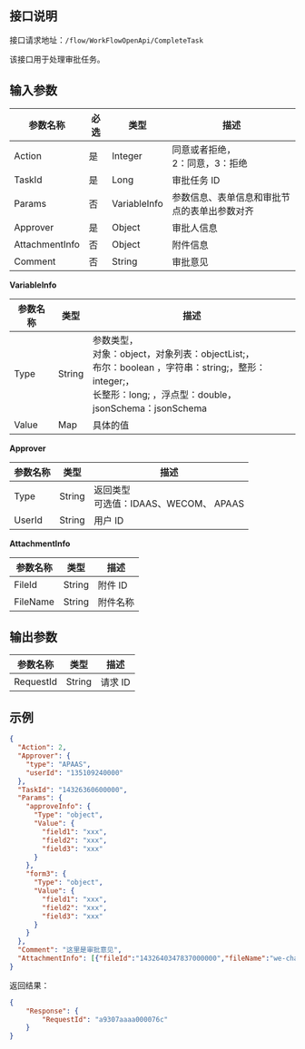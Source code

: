 ## 接口说明

接口请求地址：`/flow/WorkFlowOpenApi/CompleteTask`

该接口用于处理审批任务。

## 输入参数

| 参数名称       | 必选 | 类型         | 描述                                            |
| -------------- | ---- | ------------ | ----------------------------------------------- |
| Action         | 是   | Integer      | 同意或者拒绝，<br />2：同意，3：拒绝            |
| TaskId         | 是   | Long         | 审批任务 ID                                      |
| Params         | 否   | VariableInfo | 参数信息、表单信息和审批节点的表单出参数对齐 |
| Approver       | 是   | Object       | 审批人信息                                      |
| AttachmentInfo | 否   | Object       | 附件信息                                        |
| Comment        | 否   | String       | 审批意见                                        |


**VariableInfo**

| 参数名称 | 类型   | 描述                                                         |
| -------- | ------ | ------------------------------------------------------------ |
| Type     | String | 参数类型，<br /> 对象：object，对象列表：objectList;，<br /> 布尔：boolean ，字符串：string;，整形：integer;，<br /> 长整形：long; ，浮点型：double， <br />jsonSchema：jsonSchema |
| Value    | Map    | 具体的值                                                     |



**Approver**

| 参数名称 | 类型   | 描述                                        |
| -------- | ------ | ------------------------------------------- |
| Type     | String | 返回类型<br />可选值：IDAAS、WECOM、 APAAS |
| UserId   | String | 用户 ID                                     |

**AttachmentInfo**

| 参数名称 | 类型   | 描述     |
| -------- | ------ | -------- |
| FileId   | String | 附件 ID |
| FileName | String | 附件名称 |


## 输出参数

| 参数名称  | 类型   | 描述   |
| --------- | ------ | ------ |
| RequestId | String | 请求 ID |

## 示例

```json
{
  "Action": 2,
  "Approver": {
    "type": "APAAS",
    "userId": "135109240000"
  },
  "TaskId": "14326360600000",
  "Params": {
    "approveInfo": {
      "Type": "object",
      "Value": {
        "field1": "xxx",
        "field2": "xxx",
        "field3": "xxx"
      }
    },
    "form3": {
      "Type": "object",
      "Value": {
        "field1": "xxx",
        "field2": "xxx",
        "field3": "xxx"
      }
    }
  },
  "Comment": "这里是审批意见",
  "AttachmentInfo": [{"fileId":"1432640347837000000","fileName":"we-chat1.0.3.sql"}]
}
```

返回结果：
```json
{
    "Response": {
        "RequestId": "a9307aaaa000076c"
    }
}
```
